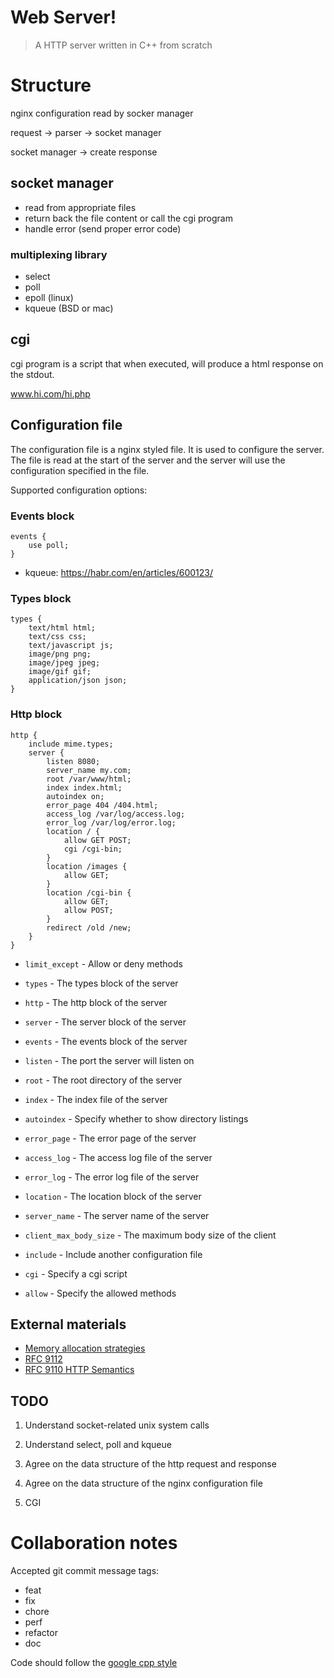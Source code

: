 # Web Server!

> A HTTP server written in C++ from scratch

# Structure

nginx configuration read by socker manager

request -> parser -> socket manager

socket manager -> create response

## socket manager

- read from appropriate files
- return back the file content or call the cgi program
- handle error (send proper error code)

### multiplexing library

- select
- poll
- epoll (linux)
- kqueue (BSD or mac)

## cgi

cgi program is a script that when executed, will produce a html response on the stdout.

www.hi.com/hi.php

## Configuration file

The configuration file is a nginx styled file. It is used to configure the server. The file is read at the start of the server and the server will use the configuration specified in the file.

Supported configuration options:

### Events block

```nginx
events {
    use poll;
}
```

- kqueue: https://habr.com/en/articles/600123/

### Types block

```nginx
types {
    text/html html;
    text/css css;
    text/javascript js;
    image/png png;
    image/jpeg jpeg;
    image/gif gif;
    application/json json;
}
```

### Http block

```nginx
http {
    include mime.types;
    server {
        listen 8080;
		server_name my.com;
        root /var/www/html;
        index index.html;
        autoindex on;
        error_page 404 /404.html;
        access_log /var/log/access.log;
        error_log /var/log/error.log;
        location / {
            allow GET POST;
            cgi /cgi-bin;
        }
        location /images {
            allow GET;
        }
        location /cgi-bin {
            allow GET;
            allow POST;
        }
        redirect /old /new;
    }
}
```

- `limit_except` - Allow or deny methods

- `types` - The types block of the server
- `http` - The http block of the server
- `server` - The server block of the server
- `events` - The events block of the server

- `listen` - The port the server will listen on
- `root` - The root directory of the server
- `index` - The index file of the server
- `autoindex` - Specify whether to show directory listings
- `error_page` - The error page of the server
- `access_log` - The access log file of the server
- `error_log` - The error log file of the server
- `location` - The location block of the server
- `server_name` - The server name of the server
- `client_max_body_size` - The maximum body size of the client
- `include` - Include another configuration file
- `cgi` - Specify a cgi script
- `allow` - Specify the allowed methods

## External materials

- [Memory allocation strategies](https://www.gingerbill.org/series/memory-allocation-strategies/)
- [RFC 9112](https://datatracker.ietf.org/doc/html/rfc9112)
- [RFC 9110 HTTP Semantics](https://datatracker.ietf.org/doc/html/rfc9110)

## TODO

1. Understand socket-related unix system calls
2. Understand select, poll and kqueue

3. Agree on the data structure of the http request and response
4. Agree on the data structure of the nginx configuration file
5. CGI

# Collaboration notes

Accepted git commit message tags:

- feat
- fix
- chore
- perf
- refactor
- doc

Code should follow the [google cpp style](https://anthonytsang.notion.site/Google-C-code-guidelines-ce6a361b17a5415bb41ab264f1866e75v)
